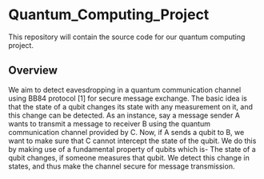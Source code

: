 # Quantum_Computing_Project
This repository will contain the source code for our quantum computing project.


## Overview
We aim to detect eavesdropping in a quantum communication channel using
BB84 protocol [1] for secure message exchange. The basic idea is that the state
of a qubit changes its state with any measurement on it, and this change can be
detected. As an instance, say a message sender A wants to transmit a message
to receiver B using the quantum communication channel provided by C. Now, if
A sends a qubit to B, we want to make sure that C cannot intercept the state of
the qubit. We do this by making use of a fundamental property of qubits which
is- The state of a qubit changes, if someone measures that qubit. We detect this
change in states, and thus make the channel secure for message transmission.
